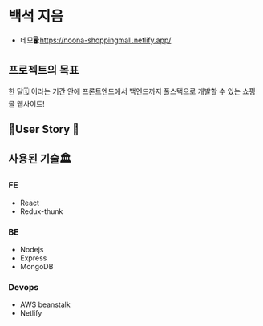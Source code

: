 # 백석 지음

* 데모🖥:https://noona-shoppingmall.netlify.app/
## 프로젝트의 목표
한 달🗓 이라는 기간 안에 프론트엔드에서 백엔드까지 풀스택으로 개발할 수 있는 쇼핑몰 웹사이트! 
## User Story 📖

## 사용된 기술🏛
### FE
* React
* Redux-thunk
### BE
* Nodejs
* Express
* MongoDB
### Devops
* AWS beanstalk 
* Netlify 
